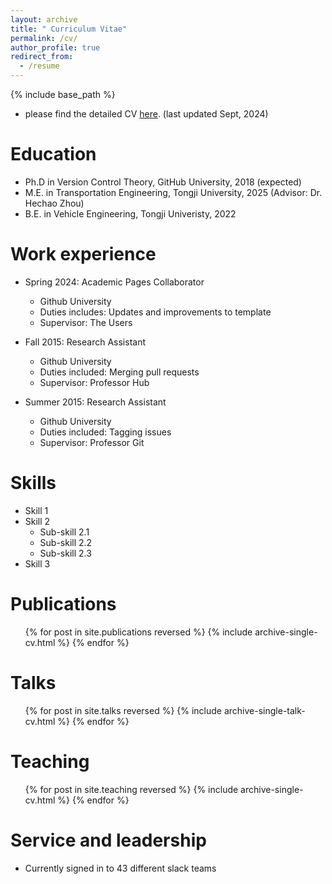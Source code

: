```yaml
---
layout: archive
title: " Curriculum Vitae"
permalink: /cv/
author_profile: true
redirect_from:
  - /resume
---
```


{% include base_path %}

* please find the detailed CV [here](http://billWan-zzzyyy.github.io/files/CV_ZhengyangWan.pdf). (last updated Sept, 2024)

Education
======
* Ph.D in Version Control Theory, GitHub University, 2018 (expected)
* M.E. in Transportation Engineering, Tongji University, 2025 (Advisor: Dr. Hechao Zhou)
* B.E. in Vehicle Engineering, Tongji Univeristy, 2022

Work experience
======
* Spring 2024: Academic Pages Collaborator
  * Github University
  * Duties includes: Updates and improvements to template
  * Supervisor: The Users

* Fall 2015: Research Assistant
  * Github University
  * Duties included: Merging pull requests
  * Supervisor: Professor Hub

* Summer 2015: Research Assistant
  * Github University
  * Duties included: Tagging issues
  * Supervisor: Professor Git
  
Skills
======
* Skill 1
* Skill 2
  * Sub-skill 2.1
  * Sub-skill 2.2
  * Sub-skill 2.3
* Skill 3

Publications
======
  <ul>{% for post in site.publications reversed %}
    {% include archive-single-cv.html %}
  {% endfor %}</ul>
  
Talks
======
  <ul>{% for post in site.talks reversed %}
    {% include archive-single-talk-cv.html  %}
  {% endfor %}</ul>
  
Teaching
======
  <ul>{% for post in site.teaching reversed %}
    {% include archive-single-cv.html %}
  {% endfor %}</ul>
  
Service and leadership
======
* Currently signed in to 43 different slack teams

